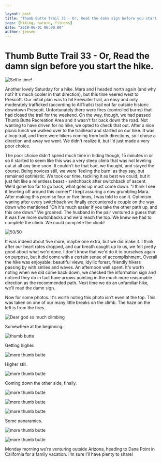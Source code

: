 ```yaml
---

layout: post
title: "Thumb Butte Trail 33 - Or, Read the damn sign before you start the hike."
tags: [hiking, nature, fitness]
date: "2019-06-01 06:00:00"
author: jensen
---
```


# Thumb Butte Trail 33 - Or, Read the damn sign before you start the hike.

![Selfie time!](/images/tb33/thumb_butte_01.jpg)

Another lovely Saturday for a hike. Mara and I headed north again (and why not? It's much cooler in that direction), but this time veered west to Prescott. Our initial plan was to hit Firewater trail, an easy and only moderately trafficked (according to AllTrails) trail not far outside historic downtown Prescott. Unfortunately there were fires (controlled burns) that had closed the trail for the weekend. On the way, though, we had passed Thumb Butte Recreation Area and it wasn't far back down the road. Not wanting to have driven for no hike, we opted to check that out. After a nice picnic lunch we walked over to the trailhead and started on our hike. It was a loop trail, and there were hikers coming from both directions, so I chose a direction and away we went. We didn't realize it, but I'd just made a very poor choice.

The poor choice didn't spend much time in hiding though, 15 minutes in or so it started to seem like this was a very steep climb that was not leveling out at all any time soon. It couldn't be that bad, we thought, and stayed the course. Being novices still, we were 'feeling the burn' as they say, but remained optimistic. We took our time, tackling it as best we could, but it just felt like a relentless beast - switchback after switchback of ascent. We'd gone too far to go back, what goes up must come down. "I think I see it leveling off around this corner!" I kept assuring a now grumbling Mara. After making this promise four or five times, I was told to can it. Optimism waning after every switchback we finally encountered a couple on the way down who mentioned "Oh it's much easier if you take the other path up, and this one down." We groaned. The husband in the pair ventured a guess that it was five more switchbacks and we'd reach the top. We knew we had to complete the climb. We could complete the climb!

![50/50](/images/tb33/thumb_butte_10.jpg)

It was indeed about five more, maybe one extra, but we did make it. I think after our heart rates dropped, and our breath caught up to us, we felt pretty good about what we'd done. I don't know that we'd do it to ourselves again on purpose, but it did come with a certain sense of accomplishment. Overall the hike was enjoyable; beautiful views, idyllic forest, friendly hikers passing by with smiles and waves. An afternoon well spent. It's worth noting when we did come back down, we checked the information sign and noticed they do in fact have arrows pointing in the much more reasonable direction as the recommended path. Next time we do an unfamiliar hike, we'll read the damn sign.

Now for some photos. It's worth noting this photo isn't even at the top. This was taken on one of our many little breaks on the climb. The haze on the left is from the fires.

![Dear god so much climbing](/images/tb33/thumb_butte_02.jpg)

Somewhere at the beginning.

![thumb butte](/images/tb33/thumb_butte_03.jpg)

Getting higher.

![more thumb butte](/images/tb33/thumb_butte_04.jpg)

Higher still.

![more thumb butte](/images/tb33/thumb_butte_05.jpg)

Coming down the other side, finally.

![more thumb butte](/images/tb33/thumb_butte_06.jpg)

![more thumb butte](/images/tb33/thumb_butte_07.jpg)

![more thumb butte](/images/tb33/thumb_butte_08.jpg)

Some panaramics. 

![more thumb butte](/images/tb33/thumb_butte_pan_01.jpg)

![more thumb butte](/images/tb33/thumb_butte_pan_02.jpg)

Monday morning we're venturing outside Arizona, heading to Dana Point in California for a family vacation. I'm sure I'll have plenty to share!



